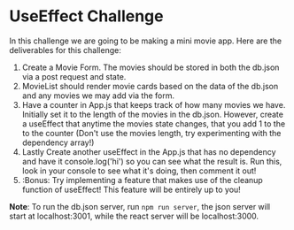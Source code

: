 # UseEffect Challenge



In this challenge we are going to be making a mini movie app. Here are the deliverables for this challenge:

1. Create a Movie Form. The movies should be stored in both the db.json via a post request and state.
2. MovieList should render movie cards based on the data of the db.json and any movies we may add via the form.
3. Have a counter in App.js that keeps track of how many movies we have. Initially set it to the length of the movies in the db.json. However, create a useEffect that anytime the movies state changes, that you add 1 to the to the counter (Don't use the movies length, try experimenting with the dependency array!)
4. Lastly Create another useEffect in the App.js that has no dependency and have it console.log('hi') so you can see what the result is. Run this, look in your console to see what it's doing, then comment it out!
5. :Bonus: Try implementing a feature that makes use of the cleanup function of useEffect! This feature will be entirely up to you!

**Note**: To run the db.json server, run `npm run server`, the json server will start at localhost:3001, while the react server will be localhost:3000.